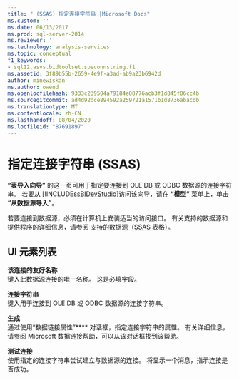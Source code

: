 ```yaml
---
title: " (SSAS) 指定连接字符串 |Microsoft Docs"
ms.custom: ''
ms.date: 06/13/2017
ms.prod: sql-server-2014
ms.reviewer: ''
ms.technology: analysis-services
ms.topic: conceptual
f1_keywords:
- sql12.asvs.bidtoolset.speconnstring.f1
ms.assetid: 3f89b55b-2659-4e9f-a3ad-ab9a23b6942d
author: minewiskan
ms.author: owend
ms.openlocfilehash: 9333c239504a79184e08776acb3f1d845f06cc4b
ms.sourcegitcommit: ad4d92dce894592a259721a1571b1d8736abacdb
ms.translationtype: MT
ms.contentlocale: zh-CN
ms.lasthandoff: 08/04/2020
ms.locfileid: "87691897"
---
```

# <a name="specify-a-connection-string-ssas"></a>指定连接字符串 (SSAS)
  **“表导入向导”** 的这一页可用于指定要连接到 OLE DB 或 ODBC 数据源的连接字符串。 若要从 [!INCLUDE[ssBIDevStudio](../includes/ssbidevstudio-md.md)]访问该向导，请在 **“模型”** 菜单上，单击 **“从数据源导入”**。  
  
 若要连接到数据源，必须在计算机上安装适当的访问接口。 有关支持的数据源和提供程序的详细信息，请参阅 [支持的数据源（SSAS 表格）](tabular-models/data-sources-supported-ssas-tabular.md)。  
  
## <a name="ui-element-list"></a>UI 元素列表  
 **该连接的友好名称**  
 键入此数据源连接的唯一名称。 这是必填字段。  
  
 **连接字符串**  
 键入用于连接到 OLE DB 或 ODBC 数据源的连接字符串。  
  
 **生成**  
 通过使用“数据链接属性”**** 对话框，指定连接字符串的属性。 有关详细信息，请参阅 Microsoft 数据链接帮助，可以从该对话框找到该帮助。  
  
 **测试连接**  
 使用指定的连接字符串尝试建立与数据源的连接。 将显示一个消息，指示连接是否成功。  
  
  
